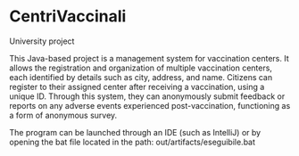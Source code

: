 # CentriVaccinali
University project

This Java-based project is a management system for vaccination centers. It allows the registration and organization of multiple vaccination centers, each identified by details such as city, address, and name. Citizens can register to their assigned center after receiving a vaccination, using a unique ID. Through this system, they can anonymously submit feedback or reports on any adverse events experienced post-vaccination, functioning as a form of anonymous survey.

The program can be launched through an IDE (such as IntelliJ) or by opening the bat file located in the path: out/artifacts/eseguibile.bat
